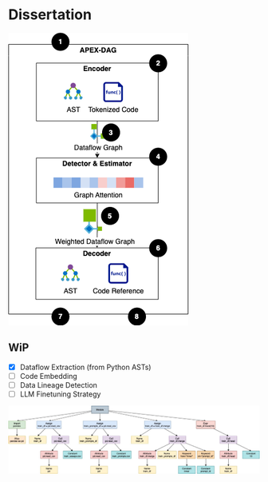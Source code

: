 # Dissertation

![Target picture](docs/system-overview.png)

## WiP

- [x] Dataflow Extraction (from Python ASTs)
- [ ] Code Embedding
- [ ] Data Lineage Detection
- [ ] LLM Finetuning Strategy

![AST Graph](docs/ast_graph.jpg)